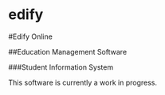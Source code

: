 edify
=====

#Edify Online

##Education Management Software

###Student Information System

This software is currently a work in progress.  